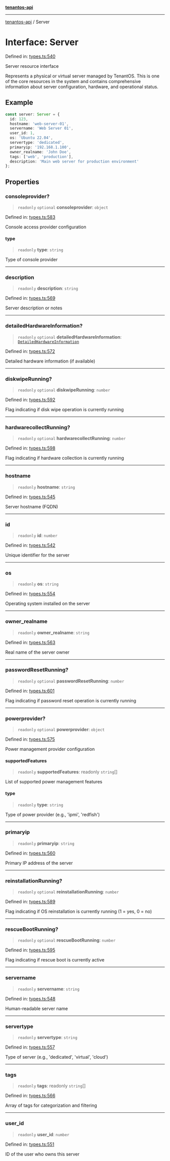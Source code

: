 [**tenantos-api**](../README.md)

***

[tenantos-api](../globals.md) / Server

# Interface: Server

Defined in: [types.ts:540](https://github.com/shadmanZero/tenantos-api/blob/5456fdea44f46a63455944d4982f5327cbeb3156/src/types.ts#L540)

Server resource interface

Represents a physical or virtual server managed by TenantOS.
This is one of the core resources in the system and contains
comprehensive information about server configuration, hardware,
and operational status.

## Example

```typescript
const server: Server = {
  id: 123,
  hostname: 'web-server-01',
  servername: 'Web Server 01',
  user_id: 1,
  os: 'Ubuntu 22.04',
  servertype: 'dedicated',
  primaryip: '192.168.1.100',
  owner_realname: 'John Doe',
  tags: ['web', 'production'],
  description: 'Main web server for production environment'
};
```

## Properties

### consoleprovider?

> `readonly` `optional` **consoleprovider**: `object`

Defined in: [types.ts:583](https://github.com/shadmanZero/tenantos-api/blob/5456fdea44f46a63455944d4982f5327cbeb3156/src/types.ts#L583)

Console access provider configuration

#### type

> `readonly` **type**: `string`

Type of console provider

***

### description

> `readonly` **description**: `string`

Defined in: [types.ts:569](https://github.com/shadmanZero/tenantos-api/blob/5456fdea44f46a63455944d4982f5327cbeb3156/src/types.ts#L569)

Server description or notes

***

### detailedHardwareInformation?

> `readonly` `optional` **detailedHardwareInformation**: [`DetailedHardwareInformation`](DetailedHardwareInformation.md)

Defined in: [types.ts:572](https://github.com/shadmanZero/tenantos-api/blob/5456fdea44f46a63455944d4982f5327cbeb3156/src/types.ts#L572)

Detailed hardware information (if available)

***

### diskwipeRunning?

> `readonly` `optional` **diskwipeRunning**: `number`

Defined in: [types.ts:592](https://github.com/shadmanZero/tenantos-api/blob/5456fdea44f46a63455944d4982f5327cbeb3156/src/types.ts#L592)

Flag indicating if disk wipe operation is currently running

***

### hardwarecollectRunning?

> `readonly` `optional` **hardwarecollectRunning**: `number`

Defined in: [types.ts:598](https://github.com/shadmanZero/tenantos-api/blob/5456fdea44f46a63455944d4982f5327cbeb3156/src/types.ts#L598)

Flag indicating if hardware collection is currently running

***

### hostname

> `readonly` **hostname**: `string`

Defined in: [types.ts:545](https://github.com/shadmanZero/tenantos-api/blob/5456fdea44f46a63455944d4982f5327cbeb3156/src/types.ts#L545)

Server hostname (FQDN)

***

### id

> `readonly` **id**: `number`

Defined in: [types.ts:542](https://github.com/shadmanZero/tenantos-api/blob/5456fdea44f46a63455944d4982f5327cbeb3156/src/types.ts#L542)

Unique identifier for the server

***

### os

> `readonly` **os**: `string`

Defined in: [types.ts:554](https://github.com/shadmanZero/tenantos-api/blob/5456fdea44f46a63455944d4982f5327cbeb3156/src/types.ts#L554)

Operating system installed on the server

***

### owner\_realname

> `readonly` **owner\_realname**: `string`

Defined in: [types.ts:563](https://github.com/shadmanZero/tenantos-api/blob/5456fdea44f46a63455944d4982f5327cbeb3156/src/types.ts#L563)

Real name of the server owner

***

### passwordResetRunning?

> `readonly` `optional` **passwordResetRunning**: `number`

Defined in: [types.ts:601](https://github.com/shadmanZero/tenantos-api/blob/5456fdea44f46a63455944d4982f5327cbeb3156/src/types.ts#L601)

Flag indicating if password reset operation is currently running

***

### powerprovider?

> `readonly` `optional` **powerprovider**: `object`

Defined in: [types.ts:575](https://github.com/shadmanZero/tenantos-api/blob/5456fdea44f46a63455944d4982f5327cbeb3156/src/types.ts#L575)

Power management provider configuration

#### supportedFeatures

> `readonly` **supportedFeatures**: readonly `string`[]

List of supported power management features

#### type

> `readonly` **type**: `string`

Type of power provider (e.g., 'ipmi', 'redfish')

***

### primaryip

> `readonly` **primaryip**: `string`

Defined in: [types.ts:560](https://github.com/shadmanZero/tenantos-api/blob/5456fdea44f46a63455944d4982f5327cbeb3156/src/types.ts#L560)

Primary IP address of the server

***

### reinstallationRunning?

> `readonly` `optional` **reinstallationRunning**: `number`

Defined in: [types.ts:589](https://github.com/shadmanZero/tenantos-api/blob/5456fdea44f46a63455944d4982f5327cbeb3156/src/types.ts#L589)

Flag indicating if OS reinstallation is currently running (1 = yes, 0 = no)

***

### rescueBootRunning?

> `readonly` `optional` **rescueBootRunning**: `number`

Defined in: [types.ts:595](https://github.com/shadmanZero/tenantos-api/blob/5456fdea44f46a63455944d4982f5327cbeb3156/src/types.ts#L595)

Flag indicating if rescue boot is currently active

***

### servername

> `readonly` **servername**: `string`

Defined in: [types.ts:548](https://github.com/shadmanZero/tenantos-api/blob/5456fdea44f46a63455944d4982f5327cbeb3156/src/types.ts#L548)

Human-readable server name

***

### servertype

> `readonly` **servertype**: `string`

Defined in: [types.ts:557](https://github.com/shadmanZero/tenantos-api/blob/5456fdea44f46a63455944d4982f5327cbeb3156/src/types.ts#L557)

Type of server (e.g., 'dedicated', 'virtual', 'cloud')

***

### tags

> `readonly` **tags**: readonly `string`[]

Defined in: [types.ts:566](https://github.com/shadmanZero/tenantos-api/blob/5456fdea44f46a63455944d4982f5327cbeb3156/src/types.ts#L566)

Array of tags for categorization and filtering

***

### user\_id

> `readonly` **user\_id**: `number`

Defined in: [types.ts:551](https://github.com/shadmanZero/tenantos-api/blob/5456fdea44f46a63455944d4982f5327cbeb3156/src/types.ts#L551)

ID of the user who owns this server
